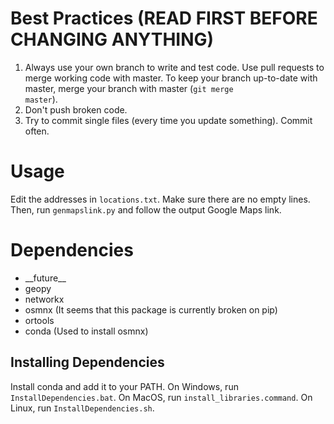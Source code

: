 <!-- Temporary, for developers -->
# Best Practices (READ FIRST BEFORE CHANGING ANYTHING)
1. Always use your own branch to write and test code. Use pull requests to merge working code with master. To keep your branch up-to-date with master, merge your branch with master (<code>git merge master</code>).
2. Don't push broken code.
3. Try to commit single files (every time you update something). Commit often.

# Usage
Edit the addresses in <code>locations.txt</code>. Make sure there are no empty lines. Then, run <code>genmapslink.py</code> and follow the output Google Maps link.

# Dependencies
* \_\_future__
* geopy
* networkx
* osmnx (It seems that this package is currently broken on pip)
* ortools
* conda (Used to install osmnx)

## Installing Dependencies
Install conda and add it to your PATH. On Windows, run <code>InstallDependencies.bat</code>. On MacOS, run <code>install_libraries.command</code>. On Linux, run <code>InstallDependencies.sh</code>.
